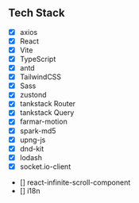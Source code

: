 ## Tech Stack

- [x] axios
- [x] React
- [x] Vite
- [x] TypeScript
- [x] antd
- [x] TailwindCSS
- [x] Sass
- [x] zustond
- [x] tankstack Router
- [x] tankstack Query
- [x] farmar-motion
- [x] spark-md5
- [x] upng-js
- [x] dnd-kit
- [x] lodash
- [x] socket.io-client
- [] react-infinite-scroll-component
- [] i18n
